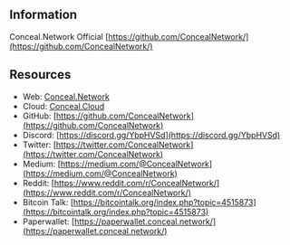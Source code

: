 ## Information
Conceal.Network Official [https://github.com/ConcealNetwork/](https://github.com/ConcealNetwork/)

## Resources
- Web: [Conceal.Network](https://conceal.network/)
- Cloud: [Conceal.Cloud](https://conceal.cloud/)
- GitHub: [https://github.com/ConcealNetwork](https://github.com/ConcealNetwork)
- Discord: [https://discord.gg/YbpHVSd](https://discord.gg/YbpHVSd)
- Twitter: [https://twitter.com/ConcealNetwork](https://twitter.com/ConcealNetwork)
- Medium: [https://medium.com/@ConcealNetwork](https://medium.com/@ConcealNetwork)
- Reddit: [https://www.reddit.com/r/ConcealNetwork/](https://www.reddit.com/r/ConcealNetwork/)
- Bitcoin Talk: [https://bitcointalk.org/index.php?topic=4515873](https://bitcointalk.org/index.php?topic=4515873)
- Paperwallet: [https://paperwallet.conceal.network/](https://paperwallet.conceal.network/)
